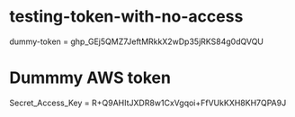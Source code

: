 # testing-token-with-no-access
dummy-token = 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

# Dummmy AWS token
Secret_Access_Key = R+Q9AHItJXDR8w1CxVgqoi+FfVUkKXH8KH7QPA9J
